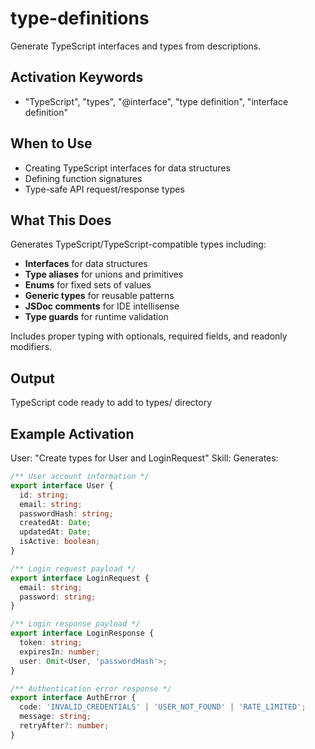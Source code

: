 # type-definitions

Generate TypeScript interfaces and types from descriptions.

## Activation Keywords
- "TypeScript", "types", "@interface", "type definition", "interface definition"

## When to Use
- Creating TypeScript interfaces for data structures
- Defining function signatures
- Type-safe API request/response types

## What This Does
Generates TypeScript/TypeScript-compatible types including:
- **Interfaces** for data structures
- **Type aliases** for unions and primitives
- **Enums** for fixed sets of values
- **Generic types** for reusable patterns
- **JSDoc comments** for IDE intellisense
- **Type guards** for runtime validation

Includes proper typing with optionals, required fields, and readonly modifiers.

## Output
TypeScript code ready to add to types/ directory

## Example Activation
User: "Create types for User and LoginRequest"
Skill: Generates:
```typescript
/** User account information */
export interface User {
  id: string;
  email: string;
  passwordHash: string;
  createdAt: Date;
  updatedAt: Date;
  isActive: boolean;
}

/** Login request payload */
export interface LoginRequest {
  email: string;
  password: string;
}

/** Login response payload */
export interface LoginResponse {
  token: string;
  expiresIn: number;
  user: Omit<User, 'passwordHash'>;
}

/** Authentication error response */
export interface AuthError {
  code: 'INVALID_CREDENTIALS' | 'USER_NOT_FOUND' | 'RATE_LIMITED';
  message: string;
  retryAfter?: number;
}
```
